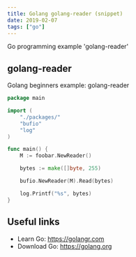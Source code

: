 ```yaml
---
title: Golang golang-reader (snippet)
date: 2019-02-07
tags: ["go"]
---
```

Go programming example 'golang-reader'


## golang-reader

Golang beginners example: golang-reader

```go
package main

import (
	"./packages/"
	"bufio"
	"log"
)

func main() {
	M := foobar.NewReader()

	bytes := make([]byte, 255)

	bufio.NewReader(M).Read(bytes)

	log.Printf("%s", bytes)
}

```

## Useful links

- Learn Go: https://golangr.com
- Download Go: https://golang.org
